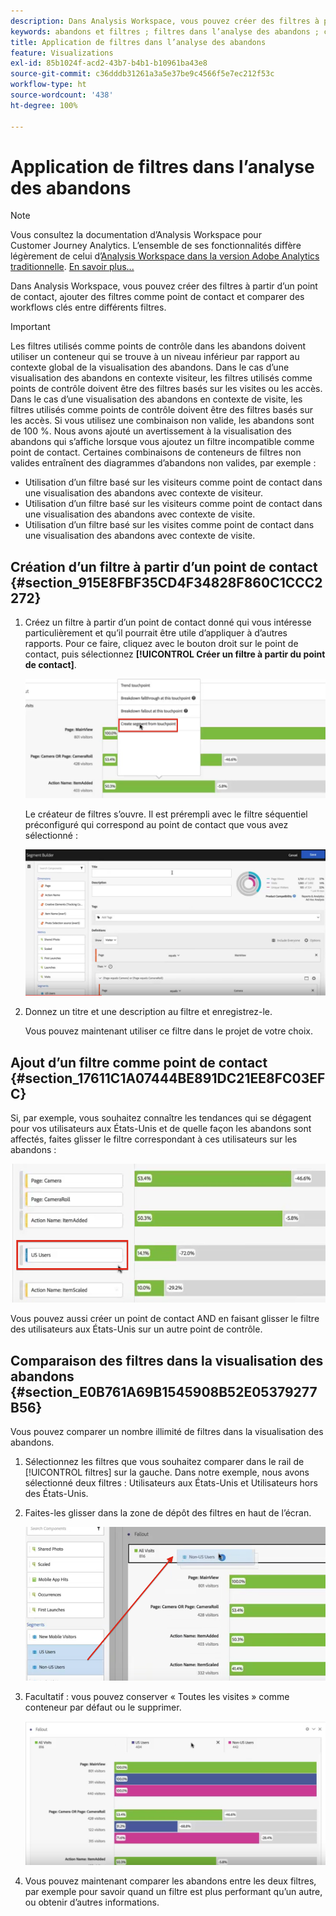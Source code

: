 ```yaml
---
description: Dans Analysis Workspace, vous pouvez créer des filtres à partir d’un point de contact, ajouter des filtres comme point de contact et comparer des workflows clés entre différents filtres.
keywords: abandons et filtres ; filtres dans l’analyse des abandons ; comparer des filtres dans les abandons
title: Application de filtres dans l’analyse des abandons
feature: Visualizations
exl-id: 85b1024f-acd2-43b7-b4b1-b10961ba43e8
source-git-commit: c36dddb31261a3a5e37be9c4566f5e7ec212f53c
workflow-type: ht
source-wordcount: '438'
ht-degree: 100%

---
```


# Application de filtres dans l’analyse des abandons

>[!NOTE]
>
>Vous consultez la documentation d’Analysis Workspace pour Customer Journey Analytics. L’ensemble de ses fonctionnalités diffère légèrement de celui d’[Analysis Workspace dans la version Adobe Analytics traditionnelle](https://experienceleague.adobe.com/docs/analytics/analyze/analysis-workspace/home.html?lang=fr). [En savoir plus...](/help/getting-started/cja-aa.md)

Dans Analysis Workspace, vous pouvez créer des filtres à partir d’un point de contact, ajouter des filtres comme point de contact et comparer des workflows clés entre différents filtres.

>[!IMPORTANT]
>
>Les filtres utilisés comme points de contrôle dans les abandons doivent utiliser un conteneur qui se trouve à un niveau inférieur par rapport au contexte global de la visualisation des abandons. Dans le cas d’une visualisation des abandons en contexte visiteur, les filtres utilisés comme points de contrôle doivent être des filtres basés sur les visites ou les accès. Dans le cas d’une visualisation des abandons en contexte de visite, les filtres utilisés comme points de contrôle doivent être des filtres basés sur les accès. Si vous utilisez une combinaison non valide, les abandons sont de 100 %. Nous avons ajouté un avertissement à la visualisation des abandons qui s’affiche lorsque vous ajoutez un filtre incompatible comme point de contact. Certaines combinaisons de conteneurs de filtres non valides entraînent des diagrammes d’abandons non valides, par exemple :

* Utilisation d’un filtre basé sur les visiteurs comme point de contact dans une visualisation des abandons avec contexte de visiteur.
* Utilisation d’un filtre basé sur les visiteurs comme point de contact dans une visualisation des abandons avec contexte de visite.
* Utilisation d’un filtre basé sur les visites comme point de contact dans une visualisation des abandons avec contexte de visite.

## Création d’un filtre à partir d’un point de contact {#section_915E8FBF35CD4F34828F860C1CCC2272}

1. Créez un filtre à partir d’un point de contact donné qui vous intéresse particulièrement et qu’il pourrait être utile d’appliquer à d’autres rapports. Pour ce faire, cliquez avec le bouton droit sur le point de contact, puis sélectionnez **[!UICONTROL Créer un filtre à partir du point de contact]**.

   ![](assets/segment-from-touchpoint.png)

   Le créateur de filtres s’ouvre. Il est prérempli avec le filtre séquentiel préconfiguré qui correspond au point de contact que vous avez sélectionné :

   ![](assets/segment-builder.png)

1. Donnez un titre et une description au filtre et enregistrez-le.

   Vous pouvez maintenant utiliser ce filtre dans le projet de votre choix.

## Ajout d’un filtre comme point de contact {#section_17611C1A07444BE891DC21EE8FC03EFC}

Si, par exemple, vous souhaitez connaître les tendances qui se dégagent pour vos utilisateurs aux États-Unis et de quelle façon les abandons sont affectés, faites glisser le filtre correspondant à ces utilisateurs sur les abandons :

![](assets/segment-touchpoint.png)

Vous pouvez aussi créer un point de contact AND en faisant glisser le filtre des utilisateurs aux États-Unis sur un autre point de contrôle.

## Comparaison des filtres dans la visualisation des abandons {#section_E0B761A69B1545908B52E05379277B56}

Vous pouvez comparer un nombre illimité de filtres dans la visualisation des abandons.

1. Sélectionnez les filtres que vous souhaitez comparer dans le rail de [!UICONTROL filtres] sur la gauche. Dans notre exemple, nous avons sélectionné deux filtres : Utilisateurs aux États-Unis et Utilisateurs hors des États-Unis.
1. Faites-les glisser dans la zone de dépôt des filtres en haut de l’écran.

   ![](assets/segment-drop.png)

1. Facultatif : vous pouvez conserver « Toutes les visites » comme conteneur par défaut ou le supprimer.

   ![](assets/seg-compare.png)

1. Vous pouvez maintenant comparer les abandons entre les deux filtres, par exemple pour savoir quand un filtre est plus performant qu’un autre, ou obtenir d’autres informations.
